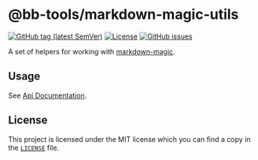 # @bb-tools/markdown-magic-utils

[![GitHub tag (latest SemVer)](https://img.shields.io/github/v/tag/bbenoist/node-tools?label=Version&logo=git&sort=semver)](https://github.com/bbenoist/node-tools/releases)
[![License](https://img.shields.io/github/license/bbenoist/node-tools?label=License&logo=github)](https://raw.githubusercontent.com/bbenoist/node-tools/master/LICENSE)
[![GitHub issues](https://img.shields.io/github/issues/bbenoist/node-tools?label=Issues&logo=github)](https://github.com/bbenoist/node-tools/issues)

A set of helpers for working with [markdown-magic](https://www.npmjs.com/package/markdown-magic).

## Usage

See [Api Documentation](https://github.com/bbenoist/node-tools/tree/master/doc/projects/markdown-magic-utils.md).

## License

This project is licensed under the MIT license which you can find a copy in the [`LICENSE`](https://raw.githubusercontent.com/bbenoist/node-tools/master/LICENSE) file.
